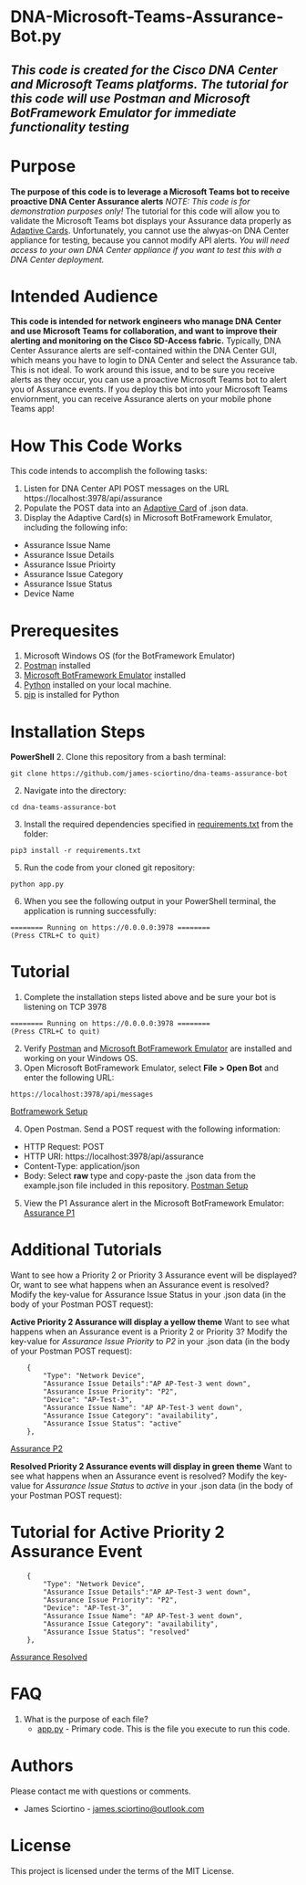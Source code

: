 # DNA-Microsoft-Teams-Assurance-Bot.py

*This code is created for the Cisco DNA Center and Microsoft Teams platforms.*
*The tutorial for this code will use Postman and Microsoft BotFramework Emulator for immediate functionality testing*
---

# Purpose
**The purpose of this code is to leverage a Microsoft Teams bot to receive proactive DNA Center Assurance alerts**
*NOTE: This code is for demonstration purposes only!*
The tutorial for this code will allow you to validate the Microsoft Teams bot displays your Assurance data properly as [Adaptive Cards](https://adaptivecards.io/).
Unfortunately, you cannot use the alwyas-on DNA Center appliance for testing, because you cannot modify API alerts. 
*You will need access to your own DNA Center appliance if you want to test this with a DNA Center deployment.*

# Intended Audience
**This code is intended for network engineers who manage DNA Center and use Microsoft Teams for collaboration, and want to improve their alerting and monitoring on the Cisco SD-Access fabric.**
Typically, DNA Center Assurance alerts are self-contained within the DNA Center GUI, which means you have to login to DNA Center and select the Assurance tab. This is not ideal.
To work around this issue, and to be sure you receive alerts as they occur, you can use a proactive Microsoft Teams bot to alert you of Assurance events.
If you deploy this bot into your Microsoft Teams enviornment, you can receive Assurance alerts on your mobile phone Teams app!

# How This Code Works
This code intends to accomplish the following tasks:
1. Listen for DNA Center API POST messages on the URL https://localhost:3978/api/assurance
2. Populate the POST data into an [Adaptive Card](https://adaptivecards.io/) of .json data.
3. Display the Adaptive Card(s) in Microsoft BotFramework Emulator, including the following info:
 - Assurance Issue Name
 - Assurance Issue Details
 - Assurance Issue Prioirty
 - Assurance Issue Category
 - Assurance Issue Status
 - Device Name

# Prerequesites
1. Microsoft Windows OS (for the BotFramework Emulator)
2. [Postman](https://www.postman.com/downloads/) installed
3. [Microsoft BotFramework Emulator](https://github.com/microsoft/BotFramework-Emulator) installed
4. [Python](https://www.python.org/downloads/) installed on your local machine.
5. [pip](https://packaging.python.org/tutorials/installing-packages/) is installed for Python

# Installation Steps
**PowerShell**
2. Clone this repository from a bash terminal:
```console
git clone https://github.com/james-sciortino/dna-teams-assurance-bot
```
2. Navigate into the directory:
```console
cd dna-teams-assurance-bot
```
3. Install the required dependencies specified in [requirements.txt](requirements.txt) from the <dna-get-interface-report> folder:
```console
pip3 install -r requirements.txt 
```
5. Run the code from your cloned git repository:
```console
python app.py
```
6. When you see the following output in your PowerShell terminal, the application is running successfully:
```console
======== Running on https://0.0.0.0:3978 ========
(Press CTRL+C to quit)
```

# Tutorial
1. Complete the installation steps listed above and be sure your bot is listening on TCP 3978
```console
======== Running on https://0.0.0.0:3978 ========
(Press CTRL+C to quit)
```
2. Verify [Postman](https://www.postman.com/downloads/) and [Microsoft BotFramework Emulator](https://github.com/microsoft/BotFramework-Emulator) are installed and working on your Windows OS.
3. Open Microsoft BotFramework Emulator, select **File > Open Bot** and enter the following URL:
```console
https://localhost:3978/api/messages
```
[Botframework Setup](images/BotFramework.gif "Botframework Setup")

4. Open Postman. Send a POST request with the following information:
 - HTTP Request: POST
 - HTTP URI: https://localhost:3978/api/assurance
 - Content-Type: application/json
 - Body: Select **raw** type and copy-paste the .json data from the example.json file included in this repository.
[Postman Setup](images/Postman.gif "Postman Setup")

5. View the P1 Assurance alert in the Microsoft BotFramework Emulator:
[Assurance P1](images/Assurance-P1.gif "Assurance P1")


# Additional Tutorials
Want to see how a Priority 2 or Priority 3 Assurance event will be displayed?
Or, want to see what happens when an Assurance event is resolved?
Modify the key-value for Assurance Issue Status in your .json data (in the body of your Postman POST request):

**Active Priority 2 Assurance will display a yellow theme**
Want to see what happens when an Assurance event is a Priority 2 or Priority 3?
Modify the key-value for *Assurance Issue Priority*  to *P2* in your .json data (in the body of your Postman POST request):
```console
    {
        "Type": "Network Device", 
        "Assurance Issue Details":"AP AP-Test-3 went down", 
        "Assurance Issue Priority": "P2", 
        "Device": "AP-Test-3", 
        "Assurance Issue Name": "AP AP-Test-3 went down", 
        "Assurance Issue Category": "availability", 
        "Assurance Issue Status": "active"
    },             
```
[Assurance P2](images/Assurance-P1.gif "Assurance P2")

**Resolved Priority 2 Assurance events will display in green theme**
Want to see what happens when an Assurance event is resolved?
Modify the key-value for *Assurance Issue Status* to *active* in your .json data (in the body of your Postman POST request):
# Tutorial for Active Priority 2 Assurance Event
```console
    {
        "Type": "Network Device", 
        "Assurance Issue Details":"AP AP-Test-3 went down", 
        "Assurance Issue Priority": "P2", 
        "Device": "AP-Test-3", 
        "Assurance Issue Name": "AP AP-Test-3 went down", 
        "Assurance Issue Category": "availability", 
        "Assurance Issue Status": "resolved"
    },             
```
[Assurance Resolved](images/Assurance-Resolved.gif "Assurance Resolved")
# FAQ 
1. What is the purpose of each file?
    - [app.py](app.py) -  Primary code. This is the file you execute to run this code. 


# Authors
Please contact me with questions or comments.
- James Sciortino - james.sciortino@outlook.com

# License
This project is licensed under the terms of the MIT License.